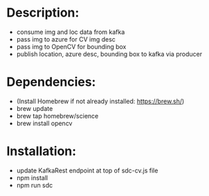 Description:
==========

  * consume img and loc data from kafka
  * pass img to azure for CV img desc
  * pass img to OpenCV for bounding box
  * publish location, azure desc, bounding box to kafka via producer

Dependencies:
==========

  * (Install Homebrew if not already installed: https://brew.sh/)
  * brew update
  * brew tap homebrew/science
  * brew install opencv

Installation:
==========
  
  * update KafkaRest endpoint at top of sdc-cv.js file
  * npm install
  * npm run sdc
